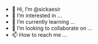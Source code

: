 - 👋 Hi, I’m @sickaesir
- 👀 I’m interested in ...
- 🌱 I’m currently learning ...
- 💞️ I’m looking to collaborate on ...
- 📫 How to reach me ...

<!---
sickaesir/sickaesir is a ✨ special ✨ repository because its `README.md` (this file) appears on your GitHub profile.
You can click the Preview link to take a look at your changes.
--->
